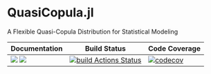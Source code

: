 # QuasiCopula.jl
A Flexible Quasi-Copula Distribution for Statistical Modeling


| **Documentation** | **Build Status** | **Code Coverage**  |
|-------------------|------------------|--------------------|
| [![](https://img.shields.io/badge/docs-latest-blue.svg)](https://sarah-ji.github.io/QuasiCopula.jl/dev/) [![](https://img.shields.io/badge/docs-stable-blue.svg)](https://sarah-ji.github.io/QuasiCopula.jl/stable/) | [![build Actions Status](https://github.com/sarah-ji/QuasiCopula.jl/workflows/CI/badge.svg)](https://github.com/sarah-ji/QuasiCopula.jl/actions) | [![codecov](https://codecov.io/gh/sarah-ji/QuasiCopula.jl/branch/master/graph/badge.svg?token=YyPqiFpIM1)](https://codecov.io/gh/sarah-ji/QuasiCopula.jl) |
